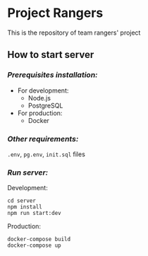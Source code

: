 # **Project Rangers**

This is the repository of team rangers' project

## **How to start server**
### *Prerequisites installation:*
* For development:
    - Node.js
    - PostgreSQL
* For production:
    - Docker

### *Other requirements:*
`.env`, `pg.env`, `init.sql` files

### *Run server:*
Development:
```
cd server
npm install
npm run start:dev
```
Production:
```
docker-compose build
docker-compose up
```